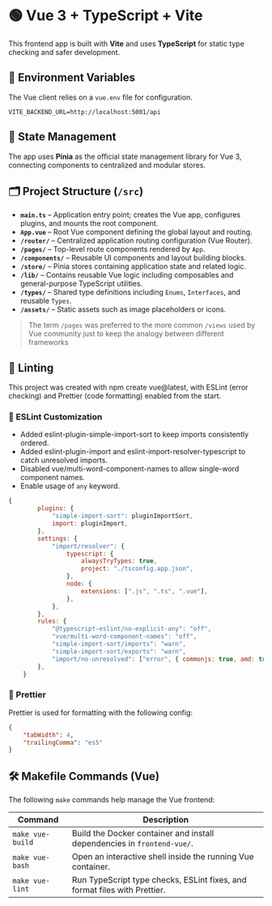 # 🟢 Vue 3 + TypeScript + Vite

This frontend app is built with **Vite** and uses **TypeScript** for static type checking and safer development.

## 🔐 Environment Variables

The Vue client relies on a `vue.env` file for configuration.

```
VITE_BACKEND_URL=http://localhost:5001/api
```

## 🧠 State Management

The app uses **Pinia** as the official state management library for Vue 3, connecting components to centralized and modular stores.

## 🗂️ Project Structure (`/src`)

- **`main.ts`** – Application entry point; creates the Vue app, configures plugins, and mounts the root component.
- **`App.vue`** – Root Vue component defining the global layout and routing.
- **`/router/`** – Centralized application routing configuration (Vue Router).
- **`/pages/`** – Top-level route components rendered by `App`.
- **`/components/`** – Reusable UI components and layout building blocks.
- **`/store/`** – Pinia stores containing application state and related logic.
- **`/lib/`** – Contains reusable Vue logic including composables and general-purpose TypeScript utilities.
- **`/types/`** – Shared type definitions including `Enums`, `Interfaces`, and reusable `Types`.
- **`/assets/`** – Static assets such as image placeholders or icons.

> The term `/pages` was preferred to the more common `/views` used by Vue community just to keep the analogy between different frameworks

## 🧹 Linting

This project was created with npm create vue@latest, with ESLint (error checking) and Prettier (code formatting) enabled from the start.

### 🔑 ESLint Customization

- Added eslint-plugin-simple-import-sort to keep imports consistently ordered.
- Added eslint-plugin-import and eslint-import-resolver-typescript to catch unresolved imports.
- Disabled vue/multi-word-component-names to allow single-word component names.
- Enable usage of `any` keyword.

```js
{
        plugins: {
            "simple-import-sort": pluginImportSort,
            import: pluginImport,
        },
        settings: {
            "import/resolver": {
                typescript: {
                    alwaysTryTypes: true,
                    project: "./tsconfig.app.json",
                },
                node: {
                    extensions: [".js", ".ts", ".vue"],
                },
            },
        },
        rules: {
            "@typescript-eslint/no-explicit-any": "off",
            "vue/multi-word-component-names": "off",
            "simple-import-sort/imports": "warn",
            "simple-import-sort/exports": "warn",
            "import/no-unresolved": ["error", { commonjs: true, amd: true }],
        },
    }
```

### 🎨 Prettier

Prettier is used for formatting with the following config:

```json
{
    "tabWidth": 4,
    "trailingComma": "es5"
}
```

## 🛠️ Makefile Commands (Vue)

The following `make` commands help manage the Vue frontend:

| Command          | Description                                                               |
| ---------------- | ------------------------------------------------------------------------- |
| `make vue-build` | Build the Docker container and install dependencies in `frontend-vue/`.   |
| `make vue-bash`  | Open an interactive shell inside the running Vue container.               |
| `make vue-lint`  | Run TypeScript type checks, ESLint fixes, and format files with Prettier. |
